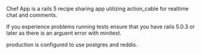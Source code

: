 Chef App is a rails 5 recipe sharing app utilizing action_cable for realtime chat and comments.

If you experience problems running tests ensure that you have rails 5.0.3 or later as there is an
arguent error with minitest.

production is configured to use postgres and reddis.


